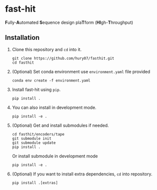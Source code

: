 # fast-hit
**F**ully-**A**utomated **S**equence design pla**T**form (**HI**gh-**T**hroughput)

## Installation
1. Clone this repository and `cd` into it.
    ```console
    git clone https://github.com/hury07/fasthit.git
    cd fasthit
    ```
2. (Optional) Set conda environment use `environment.yaml` file provided
    ```console
    conda env create -f environment.yaml
    ```
3. Install fast-hit using `pip`.
    ```console
    pip install .
    ```
4. You can also install in development mode.
    ```console
    pip install -e .
    ```
5. (Optional) Get and install submodules if needed.
    ```console
    cd fasthit/encoders/tape
    git submodule init
    git submodule update
    pip install .
    ```
    Or install submodule in development mode
    ```console
    pip install -e .
    ```
5. (Optional) If you want to install extra dependencies, `cd` into repository.
    ```console
    pip install .[extras]
    ```